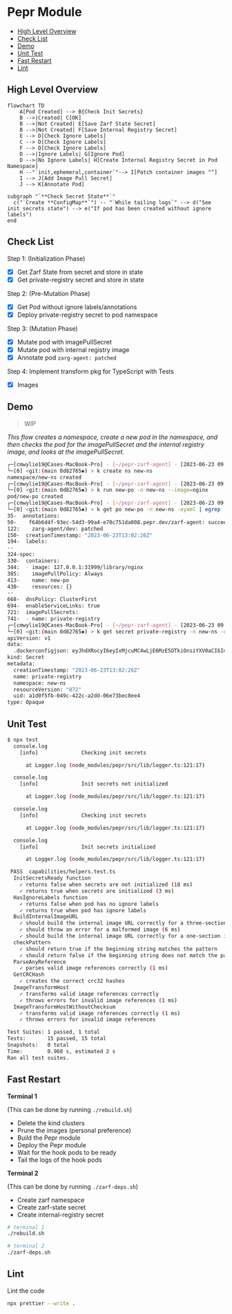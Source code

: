 # Pepr Module

- [High Level Overview](#high-level-overview)
- [Check List](#check-list)
- [Demo](#demo)
- [Unit Test](#unit-test)
- [Fast Restart](#fast-restart)
- [Lint](#lint)

## High Level Overview

```mermaid
flowchart TD
    A[Pod Created] --> B{Check Init Secrets}
    B -->|Created| C[OK]
    B -->|Not Created| E[Save Zarf State Secret]
    B -->|Not Created| F[Save Internal Registry Secret]
    E --> D[Check Ignore Labels]
    C --> D[Check Ignore Labels]
    F --> D[Check Ignore Labels]
    D -->|Ignore Labels| G[Ignore Pod]
    D -->|No Ignore Labels| H[Create Internal Registry Secret in Pod Namespace]
    H --"`init,ephemeral,container`"--> I[Patch container images ^^]
    I --> J[Add Image Pull Secret]
    J --> K[Annotate Pod]

subgraph "`**Check Secret State**`"
  c("`Create **ConfigMap**`") -- "`While tailing logs`" --> d("See init secrets state") --> e("If pod has been created without ignore labels")
end
```

## Check List

Step 1: (Initialization Phase)

- [x] Get Zarf State from secret and store in state
- [x] Get private-registry secret and store in state

Step 2: (Pre-Mutation Phase)

- [x] Get Pod without ignore labels/annotations
- [x] Deploy private-registry secret to pod namespace

Step 3: (Mutation Phase)

- [x] Mutate pod with imagePullSecret
- [x] Mutate pod with internal registry image
- [x] Annotate pod `zarg-agent: patched`

Step 4: Implement transform pkg for TypeScript with Tests

- [x] Images

## Demo

> WIP

_This flow creates a namespace, create a new pod in the namespace, and then checks the pod for the imagePullSecret and the internal registry image, and looks at the imagePullSecret._

```bash
┌─[cmwylie19@Cases-MacBook-Pro] - [~/pepr-zarf-agent] - [2023-06-23 09:02:14]
└─[0] <git:(main 0d82765✱) > k create ns new-ns
namespace/new-ns created
┌─[cmwylie19@Cases-MacBook-Pro] - [~/pepr-zarf-agent] - [2023-06-23 09:02:19]
└─[0] <git:(main 0d82765✱) > k run new-po -n new-ns --image=nginx
pod/new-po created
┌─[cmwylie19@Cases-MacBook-Pro] - [~/pepr-zarf-agent] - [2023-06-23 09:02:26]
└─[0] <git:(main 0d82765✱) > k get po new-po -n new-ns -oyaml | egrep -A2 -b2 'imagePullSecret|patched|image'
35-  annotations:
50-    f64b6d4f-93ec-54d3-99a4-e70c751da008.pepr.dev/zarf-agent: succeeded
122:    zarg-agent/dev: patched
150-  creationTimestamp: "2023-06-23T13:02:26Z"
194-  labels:
--
324-spec:
330-  containers:
344:  - image: 127.0.0.1:31999/library/nginx
385:    imagePullPolicy: Always
413-    name: new-po
430-    resources: {}
--
668-  dnsPolicy: ClusterFirst
694-  enableServiceLinks: true
721:  imagePullSecrets:
741-  - name: private-registry
┌─[cmwylie19@Cases-MacBook-Pro] - [~/pepr-zarf-agent] - [2023-06-23 09:02:32]
└─[0] <git:(main 0d82765✱) > k get secret private-registry -n new-ns -oyaml
apiVersion: v1
data:
  .dockerconfigjson: eyJhdXRocyI6eyIxMjcuMC4wLjE6MzE5OTkiOnsiYXV0aCI6ImVtRnlaaTF3ZFd4c09qVXpjMnhCVVRsUFMxaFJiVEYrUjBweFpHNUhlRForYlE9PSJ9fX0=
kind: Secret
metadata:
  creationTimestamp: "2023-06-23T13:02:26Z"
  name: private-registry
  namespace: new-ns
  resourceVersion: "872"
  uid: a1d0f5fb-049c-422c-a2dd-06e73bec8ee4
type: Opaque
```

## Unit Test

```bash
$ npx test
  console.log
    [info]              Checking init secrets

      at Logger.log (node_modules/pepr/src/lib/logger.ts:121:17)

  console.log
    [info]              Init secrets not initialized

      at Logger.log (node_modules/pepr/src/lib/logger.ts:121:17)

  console.log
    [info]              Checking init secrets

      at Logger.log (node_modules/pepr/src/lib/logger.ts:121:17)

  console.log
    [info]              Init secrets initialized

      at Logger.log (node_modules/pepr/src/lib/logger.ts:121:17)

 PASS  capabilities/helpers.test.ts
  InitSecretsReady function
    ✓ returns false when secrets are not initialized (18 ms)
    ✓ returns true when secrets are initialized (3 ms)
  HasIgnoreLabels function
    ✓ returns false when pod has no ignore labels
    ✓ returns true when pod has ignore labels
  BuildInternalImageURL
    ✓ should build the internal image URL correctly for a three-section image
    ✓ should throw an error for a malformed image (6 ms)
    ✓ should build the internal image URL correctly for a one-section image
  checkPattern
    ✓ should return true if the beginning string matches the pattern
    ✓ should return false if the beginning string does not match the pattern
  ParseAnyReference
    ✓ parses valid image references correctly (1 ms)
  GetCRCHash
    ✓ creates the correct crc32 hashes
  ImageTransformHost
    ✓ transforms valid image references correctly
    ✓ throws errors for invalid image references (1 ms)
  ImageTransformHostWithoutChecksum
    ✓ transforms valid image references correctly (1 ms)
    ✓ throws errors for invalid image references

Test Suites: 1 passed, 1 total
Tests:       15 passed, 15 total
Snapshots:   0 total
Time:        0.968 s, estimated 2 s
Ran all test suites.
```

## Fast Restart

**Terminal 1**

(This can be done by running `./rebuild.sh`)

- Delete the kind clusters
- Prune the images (personal preference)
- Build the Pepr module
- Deploy the Pepr module
- Wait for the hook pods to be ready
- Tail the logs of the hook pods

**Terminal 2**

(This can be done by running `./zarf-deps.sh`)

- Create zarf namespace
- Create zarf-state secret
- Create internal-registry secret

```bash
# terminal 1
./rebuild.sh

# terminal 2
./zarf-deps.sh
```

## Lint

Lint the code

```bash
npx prettier --write .
```
